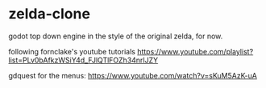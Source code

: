 # zelda-clone
godot top down engine in the style of the original zelda, for now.

following fornclake's youtube tutorials
https://www.youtube.com/playlist?list=PLv0bAfkzWSiY4d_FJlQTlFOZh34nrlJZY

gdquest for the menus:
https://www.youtube.com/watch?v=sKuM5AzK-uA